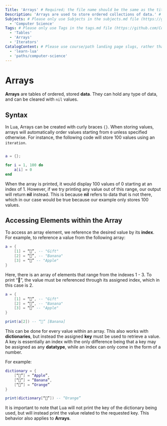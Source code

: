 ```yaml
---
Title: 'Arrays' # Required; the file name should be the same as the title, but lowercase, with dashes instead of spaces, and all punctuation removed
Description: 'Arrays are used to store ordered collections of data.' # Required; ideally under 150 characters and starts with a noun (used in search engine results and content previews)
Subjects: # Please only use Subjects in the subjects.md file (https://github.com/Codecademy/docs/blob/main/documentation/subjects.md). If that list feels insufficient, feel free to create a new Subject and add it to subjects.md in your PR!
  - 'Computer Science'
Tags: # Please only use Tags in the tags.md file (https://github.com/Codecademy/docs/blob/main/documentation/tags.md). If that list feels insufficient, feel free to create a new Tag and add it to tags.md in your PR!
  - 'Tables'
  - 'Arrays'
  - 'Iterators'
CatalogContent: # Please use course/path landing page slugs, rather than linking to individual content items. If listing multiple items, please put the most relevant one first
  - 'learn-lua'
  - 'paths/computer-science'
---
```


# Arrays

**Arrays** are tables of ordered, stored **data**. They can hold any type of data, and can be cleared with `nil` values.

## Syntax

In Lua, Arrays can be created with curly braces `{}`. When storing values, arrays will automatically order values starting from `0` unless specified otherwise. For instance, the following code will store 100 values using an `iteration`.

```lua

a = {};

for i = 1, 100 do
    a[i] = 0
end

```

When the array is printed, it would display 100 values of 0 starting at an index of 1. However, if we try printing any value out of this range, our output will return **nil** instead. This is because **nil** refers to data that is not there, which in our case would be true because our example only stores 100 values.


## Accessing Elements within the Array

To access an array element, we reference the desired value by its **index**. For example, to reference a value from the following array:

```lua
a = {
    [1] = “🎁”, -- "Gift"
    [2] = “🍌”, -- "Banana"
    [3] = “🍎” -- "Apple"
}
```

Here, there is an array of elements that range from the indexes 1 - 3. To print “🍌”, the value must be referenced through its assigned index, which in this case is 2.

```lua
a = {
    [1] = “🎁”, -- "Gift"
    [2] = “🍌”, -- "Banana"
    [3] = “🍎” -- "Apple"
}

print(a[2]) -- “🍌” [Banana]
```

This can be done for every value within an array. This also works with **dictionaries**, but instead the assigned **key** must be used to retrieve a value. A key is essentially an index with the only difference being that a key may be assigned as any **datatype**, while an index can only come in the form of a number.

For example:

```lua
dictionary = {
    [“🍎”] = “Apple”,
    [“🍌”] = “Banana”,
    [“🍊”] = “Orange”
}

print(dictionary[“🍊”]) -- “Orange”
```
  
It is important to note that Lua will not print the key of the dictionary being used, but will instead print the value related to the requested key. This behavior also applies to **Arrays**.